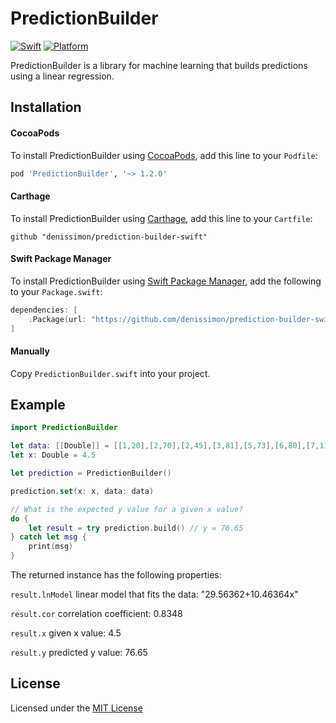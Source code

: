 PredictionBuilder
=================

[![Swift](https://img.shields.io/badge/Swift-5.1-orange.svg?style=flat)](https://swift.org)
[![Platform](https://img.shields.io/badge/platform-iOS%20%7C%20macOS%20%7C%20watchOS%20%7C%20tvOS%20%7C%20Linux-lightgrey.svg)](https://developer.apple.com/swift/)

PredictionBuilder is a library for machine learning that builds predictions using a linear regression.

Installation
------------

#### CocoaPods

To install PredictionBuilder using [CocoaPods](https://cocoapods.org), add this line to your `Podfile`:

```ruby
pod 'PredictionBuilder', '~> 1.2.0'
```

#### Carthage

To install PredictionBuilder using [Carthage](https://github.com/Carthage/Carthage), add this line to your `Cartfile`:

```
github "denissimon/prediction-builder-swift"
```

#### Swift Package Manager

To install PredictionBuilder using [Swift Package Manager](https://swift.org/package-manager), add the following to your `Package.swift`:

```swift
dependencies: [
    .Package(url: "https://github.com/denissimon/prediction-builder-swift.git", majorVersion: 1)
]
```

#### Manually

Copy `PredictionBuilder.swift` into your project.

Example
-------

```swift
import PredictionBuilder

let data: [[Double]] = [[1,20],[2,70],[2,45],[3,81],[5,73],[6,80],[7,110]]
let x: Double = 4.5

let prediction = PredictionBuilder()

prediction.set(x: x, data: data)

// What is the expected y value for a given x value?
do {
    let result = try prediction.build() // y = 76.65
} catch let msg {
    print(msg)
}
```

The returned instance has the following properties:

`result.lnModel` linear model that fits the data: "29.56362+10.46364x"

`result.cor` correlation coefficient: 0.8348

`result.x` given x value: 4.5

`result.y` predicted y value: 76.65

License
-------

Licensed under the [MIT License](https://github.com/denissimon/prediction-builder-swift/blob/master/LICENSE)
